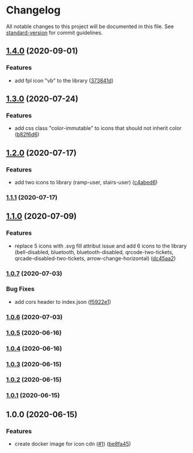 # Changelog

All notable changes to this project will be documented in this file. See [standard-version](https://github.com/conventional-changelog/standard-version) for commit guidelines.

## [1.4.0](https://github.com/sbb-design-systems/icon-library/compare/v1.3.0...v1.4.0) (2020-09-01)


### Features

* add fpl icon "vb" to the library ([373841d](https://github.com/sbb-design-systems/icon-library/commit/373841d35b4e8863fdff15ebdf34619f156f4513))

## [1.3.0](https://github.com/sbb-design-systems/icon-library/compare/v1.2.0...v1.3.0) (2020-07-24)


### Features

* add css class "color-immutable" to icons that should not inherit color ([b82f6d6](https://github.com/sbb-design-systems/icon-library/commit/b82f6d61fb4291ba3363f06f5fef119a2d03e31b))

## [1.2.0](https://github.com/sbb-design-systems/icon-library/compare/v1.1.1...v1.2.0) (2020-07-17)


### Features

* add two icons to library (ramp-user, stairs-user) ([c4abed6](https://github.com/sbb-design-systems/icon-library/commit/c4abed68bcc6578e2214c0c8579475a845f1e5ae))

### [1.1.1](https://github.com/sbb-design-systems/icon-library/compare/v1.1.0...v1.1.1) (2020-07-17)

## [1.1.0](https://github.com/sbb-design-systems/icon-library/compare/v1.0.7...v1.1.0) (2020-07-09)


### Features

* replace 5 icons with .svg fill attribut issue and add 6 icons to the library (bell-disabled, bluetooth, bluetooth-disabled, qrcode-two-tickets, qrcade-disabled-two-tickets, arrow-change-horizontal) ([dc45aa2](https://github.com/sbb-design-systems/icon-library/commit/dc45aa2fd1c3b1c87e73f0f70bb35ba0c480374d))

### [1.0.7](https://github.com/sbb-design-systems/icon-library/compare/v1.0.6...v1.0.7) (2020-07-03)


### Bug Fixes

* add cors header to index.json ([f5922e1](https://github.com/sbb-design-systems/icon-library/commit/f5922e17e36a05aa05b27cd50aaa926bd850e3e8))

### [1.0.6](https://github.com/sbb-design-systems/icon-library/compare/v1.0.5...v1.0.6) (2020-07-03)

### [1.0.5](https://github.com/sbb-design-systems/icon-library/compare/v1.0.4...v1.0.5) (2020-06-16)

### [1.0.4](https://github.com/sbb-design-systems/icon-library/compare/v1.0.3...v1.0.4) (2020-06-16)

### [1.0.3](https://github.com/sbb-design-systems/icon-library/compare/v1.0.2...v1.0.3) (2020-06-15)

### [1.0.2](https://github.com/sbb-design-systems/icon-library/compare/v1.0.1...v1.0.2) (2020-06-15)

### [1.0.1](https://github.com/sbb-design-systems/icon-library/compare/v1.0.0...v1.0.1) (2020-06-15)

## 1.0.0 (2020-06-15)


### Features

* create docker image for icon cdn ([#1](https://github.com/sbb-design-systems/icon-library/issues/1)) ([be8fa45](https://github.com/sbb-design-systems/icon-library/commit/be8fa45d5c2a764f15959dd1787a48db8b3f2423))
